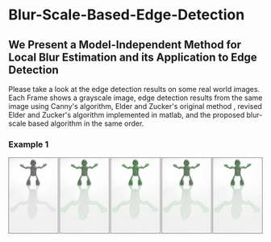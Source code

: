 # Blur-Scale-Based-Edge-Detection
## We Present a Model-Independent Method for Local Blur Estimation and its Application to Edge Detection


Please take a look at the edge detection results on some real world images. Each Frame shows a grayscale image, edge detection results from the same image using Canny's algorithm, Elder and Zucker's original method , revised Elder and Zucker's algorithm implemented in matlab, and the proposed blur-scale based algorithm in the same order.


### Example 1
![alt text](RealImage2.png)
